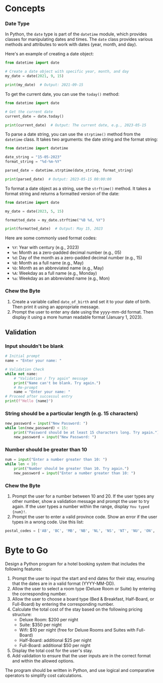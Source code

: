 # Concepts

### Date Type
In Python, the `date` type is part of the `datetime` module, which provides classes for manipulating dates and times. The `date` class provides various methods and attributes to work with dates (year, month, and day).

Here's an example of creating a date object:
```python
from datetime import date

# Create a date object with specific year, month, and day
my_date = date(2021, 9, 15)

print(my_date)  # Output: 2021-09-15
```
To get the current date, you can use the `today()` method:
```python
from datetime import date

# Get the current date
current_date = date.today()

print(current_date)  # Output: The current date, e.g., 2023-05-15
```
To parse a date string, you can use the `strptime()` method from the `datetime` class. It takes two arguments: the date string and the format string:
```python
from datetime import datetime

date_string = "15-05-2023"
format_string = "%d-%m-%Y"

parsed_date = datetime.strptime(date_string, format_string)

print(parsed_date)  # Output: 2023-05-15 00:00:00
```

To format a date object as a string, use the `strftime()` method. It takes a format string and returns a formatted version of the date:

```python
from datetime import date

my_date = date(2023, 5, 15)

formatted_date = my_date.strftime("%B %d, %Y")

print(formatted_date)  # Output: May 15, 2023
```

Here are some commonly used format codes:

- `%Y`: Year with century (e.g., 2023)
- `%m`: Month as a zero-padded decimal number (e.g., 05)
- `%d`: Day of the month as a zero-padded decimal number (e.g., 15)
- `%B`: Month as a full name (e.g., May)
- `%b`: Month as an abbreviated name (e.g., May)
- `%A`: Weekday as a full name (e.g., Monday)
- `%a`: Weekday as an abbreviated name (e.g., Mon)

### Chew the Byte
1. Create a variable called `date_of_birth` and set it to your date of birth. Then print it using an appropriate message.
2. Prompt the user to enter any date using the yyyy-mm-dd format. Then display it using a more human readable format (January 1, 2023).

## Validation
### Input shouldn't be blank
```python
# Initial prompt
name = "Enter your name: "

# Validation Check
while not name:
	# "Validation / Try again" message
	print("Name can't be blank. Try again.")
	# Re-prompt
	name = "Enter your name: "
# Proceed after successul entry
print(f"Hello {name}")
```
### String should be a particular length (e.g. 15 characters)
```python
new_password = input("New Password: ")
while len(new_password) < 15:
	print("Password should be at least 15 characters long. Try again.")
	new_password = input("New Password: ")
```
### Number should be greater than 10

```python
num = input("Enter a number greater than 10: ")
while len < 10:
	print("Number should be greater than 10. Try again.")
	new_password = input("Enter a number greater than 10: ")
```

### Chew the Byte
1. Prompt the user for a number between 10 and 20. If the user types any other number, show a validation message and prompt the user to try again. If the user types a number within the range, display `You typed {num}!`.
2. Prompt the user to enter a valid province code. Show an error if the user types in a wrong code. Use this list:
```python
postal_codes = ['AB', 'BC', 'MB', 'NB', 'NL', 'NS', 'NT', 'NU', 'ON', 'PE', 'QC', 'SK', 'YT']
```

# Byte to Go
Design a Python program for a hotel booking system that includes the following features:

1. Prompt the user to input the start and end dates for their stay, ensuring that the dates are in a valid format (YYYY-MM-DD).
2. Allow the user to select a room type (Deluxe Room or Suite) by entering the corresponding number.
3. Allow the user to choose a board type (Bed & Breakfast, Half-Board, or Full-Board) by entering the corresponding number.
4. Calculate the total cost of the stay based on the following pricing structure:
    - Deluxe Room: $200 per night
    - Suite: $350 per night
    - Wifi: $10 per night (free for Deluxe Rooms and Suites with Full-Board)
    - Half-Board: additional $25 per night
    - Full-Board: additional $50 per night
5. Display the total cost for the user's stay.
6. Add validation to ensure that the user inputs are in the correct format and within the allowed options.

The program should be written in Python, and use logical and comparative operators to simplify cost calculations.